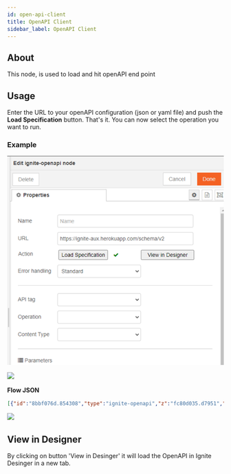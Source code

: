 ```yaml
---
id: open-api-client
title: OpenAPI Client
sidebar_label: OpenAPI Client
---
```


## About

This node, is used to load and hit openAPI end point


## Usage

Enter the URL to your openAPI configuration (json or yaml file) and push the <b>Load Specification</b> button. That's it. You can now select the operation you want to run.

### Example

![](../assets/openAPI/ignite-open-api-client-example.png)

![](../assets/openAPI/ignite-open-api-client-example-low.png)

<b>Flow JSON</b>
~~~json
[{"id":"8bbf076d.854308","type":"ignite-openapi","z":"fc80d035.d7951","name":"","openApiUrl":"https://ignite-aux.herokuapp.com/schema/v2","api":"pet","operation":"findPetsByStatus","operationData":{"name":"Finds Pets by status"},"errorHandling":"","parameters":{"query status":{"name":"status","in":"query","required":true,"value":"available","isActive":true,"inputType":{}}},"contentType":"application/json","outputs":1,"x":460,"y":880,"wires":[["9b986a29.be9858"]]}]
~~~

![](../assets/openAPI/ignite-open-api-client.gif)

## View in Designer

By clicking on button 'View in Desinger' it will load the OpenAPI in Ignite Desinger in a new tab.